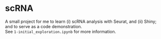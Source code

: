 # scRNA
A small project for me to learn (i) scRNA analysis with Seurat, and (ii) Shiny; and to serve as a code demonstration.  
See `1-initial_exploration.ipynb` for more information.
